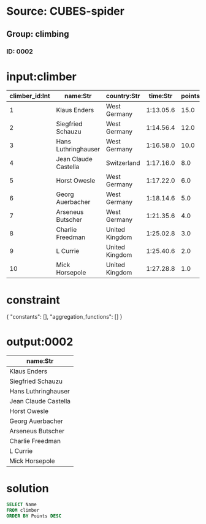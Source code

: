 # Source: CUBES-spider
## Group: climbing
### ID: 0002

# input:climber

| climber_id:Int | name:Str | country:Str | time:Str | points:Dbl | mountain_id:Int |
|---|---|---|---|---|---|
| 1 | Klaus Enders | West Germany | 1:13.05.6 | 15.0 | 1 |
| 2 | Siegfried Schauzu | West Germany | 1:14.56.4 | 12.0 | 1 |
| 3 | Hans Luthringhauser | West Germany | 1:16.58.0 | 10.0 | 2 |
| 4 | Jean Claude Castella | Switzerland | 1:17.16.0 | 8.0 | 2 |
| 5 | Horst Owesle | West Germany | 1:17.22.0 | 6.0 | 2 |
| 6 | Georg Auerbacher | West Germany | 1:18.14.6 | 5.0 | 3 |
| 7 | Arseneus Butscher | West Germany | 1:21.35.6 | 4.0 | 5 |
| 8 | Charlie Freedman | United Kingdom | 1:25.02.8 | 3.0 | 5 |
| 9 | L Currie | United Kingdom | 1:25.40.6 | 2.0 | 7 |
| 10 | Mick Horsepole | United Kingdom | 1:27.28.8 | 1.0 | 7 |

# constraint

{
  "constants": [],
  "aggregation_functions": []
}

# output:0002

| name:Str |
|---|
| Klaus Enders |
| Siegfried Schauzu |
| Hans Luthringhauser |
| Jean Claude Castella |
| Horst Owesle |
| Georg Auerbacher |
| Arseneus Butscher |
| Charlie Freedman |
| L Currie |
| Mick Horsepole |

# solution

```sql
SELECT Name
FROM climber
ORDER BY Points DESC
```
